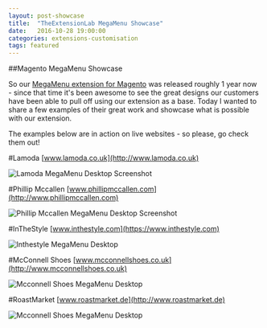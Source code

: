```yaml
---
layout: post-showcase
title:  "TheExtensionLab MegaMenu Showcase"
date:   2016-10-28 19:00:00
categories: extensions-customisation
tags: featured
---
```

##Magento MegaMenu Showcase

So our [MegaMenu extension for Magento](https://github.com/TheExtensionLab/MegaMenu) was released roughly 1 year now - since that time it's been awesome to see the great designs our customers have been able to pull off using our extension as a base. Today I wanted to share a few examples of their great work and showcase what is possible with our extension.

The examples below are in action on live websites - so please, go check them out!

#Lamoda
[www.lamoda.co.uk](http://www.lamoda.co.uk)

![](../../../../../assets/images/megamenu-showcase/lamoda-megamenu-desktop.jpg "Lamoda MegaMenu Desktop Screenshot")

#Phillip Mccallen
[www.phillipmccallen.com](http://www.phillipmccallen.com)

![](../../../../../assets/images/megamenu-showcase/phillipmccallen-megamenu-desktop.jpg "Phillip Mccallen MegaMenu Desktop Screenshot")

#InTheStyle
[www.inthestyle.com](https://www.inthestyle.com)

![](../../../../../assets/images/megamenu-showcase/inthestyle-desktop.jpg "Inthestyle MegaMenu Desktop")

#McConnell Shoes
[www.mcconnellshoes.co.uk](http://www.mcconnellshoes.co.uk)

![](../../../../../assets/images/megamenu-showcase/mcconnell-shoes-desktop.jpg "Mcconnell Shoes MegaMenu Desktop")

#RoastMarket
[www.roastmarket.de](http://www.roastmarket.de)

![](../../../../../assets/images/megamenu-showcase/roastmarket-desktop.jpg "Mcconnell Shoes MegaMenu Desktop")